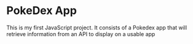 # PokeDex App

This is my first JavaScript project. It consists of a Pokedex app that will retrieve information from an API to display on a usable app
